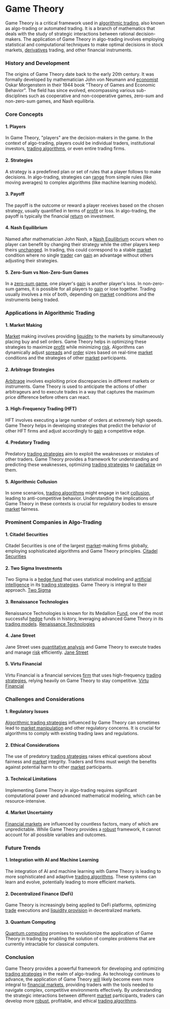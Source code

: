 # Game Theory

Game Theory is a critical framework used in [algorithmic trading](../a/accountability.md), also known as algo-trading or automated trading. It is a branch of mathematics that deals with the study of strategic interactions between rational decision-makers. The application of Game Theory in algo-trading involves employing statistical and computational techniques to make optimal decisions in stock markets, [derivatives](../d/derivatives.md) trading, and other financial instruments.

### History and Development

The origins of Game Theory date back to the early 20th century. It was formally developed by mathematician John von Neumann and [economist](../e/economist.md) Oskar Morgenstern in their 1944 book "Theory of Games and Economic Behavior". The field has since evolved, encompassing various sub-disciplines such as cooperative and non-cooperative games, zero-sum and non-zero-sum games, and Nash equilibria.

### Core Concepts

#### 1. **Players**
In Game Theory, "players" are the decision-makers in the game. In the context of algo-trading, players could be individual traders, institutional investors, [trading algorithms](../t/trading_algorithms.md), or even entire trading firms.

#### 2. **Strategies**
A strategy is a predefined plan or set of rules that a player follows to make decisions. In algo-trading, strategies can [range](../r/range.md) from simple rules (like moving averages) to complex algorithms (like machine learning models).

#### 3. **Payoff**
The payoff is the outcome or reward a player receives based on the chosen strategy, usually quantified in terms of [profit](../p/profit.md) or loss. In algo-trading, the payoff is typically the financial [return](../r/return.md) on investment.

#### 4. **Nash Equilibrium**
Named after mathematician John Nash, a [Nash Equilibrium](../n/nash_equilibrium_in_trading.md) occurs when no player can benefit by changing their strategy while the other players keep theirs [unchanged](../u/unchanged.md). In trading, this could correspond to a stable [market](../m/market.md) condition where no single [trader](../t/trader.md) can [gain](../g/gain.md) an advantage without others adjusting their strategies.

#### 5. **Zero-Sum vs Non-Zero-Sum Games**
In a [zero-sum game](../z/zero-sum_game.md), one player's [gain](../g/gain.md) is another player's loss. In non-zero-sum games, it is possible for all players to [gain](../g/gain.md) or lose together. Trading usually involves a mix of both, depending on [market](../m/market.md) conditions and the instruments being traded.

### Applications in Algorithmic Trading

#### 1. **Market Making**
[Market](../m/market.md) making involves providing [liquidity](../l/liquidity.md) to the markets by simultaneously placing buy and sell orders. Game Theory helps in optimizing these strategies to maximize [profit](../p/profit.md) while minimizing [risk](../r/risk.md). Algorithms can dynamically adjust [spreads](../s/spreads.md) and [order](../o/order.md) sizes based on real-time [market](../m/market.md) conditions and the strategies of other [market](../m/market.md) participants.

#### 2. **Arbitrage Strategies**
[Arbitrage](../a/arbitrage.md) involves exploiting price discrepancies in different markets or instruments. Game Theory is used to anticipate the actions of other arbitrageurs and to execute trades in a way that captures the maximum price difference before others can react.

#### 3. **High-Frequency Trading (HFT)**
HFT involves executing a large number of orders at extremely high speeds. Game Theory helps in developing strategies that predict the behavior of other HFT firms and adjust accordingly to [gain](../g/gain.md) a competitive edge.

#### 4. **Predatory Trading**
Predatory [trading strategies](../t/trading_strategies.md) aim to exploit the weaknesses or mistakes of other traders. Game Theory provides a framework for understanding and predicting these weaknesses, optimizing [trading strategies](../t/trading_strategies.md) to [capitalize](../c/capitalize.md) on them.

#### 5. **Algorithmic Collusion**
In some scenarios, [trading algorithms](../t/trading_algorithms.md) might engage in tacit [collusion](../c/collusion.md), leading to anti-competitive behavior. Understanding the implications of Game Theory in these contexts is crucial for regulatory bodies to ensure [market](../m/market.md) fairness.

### Prominent Companies in Algo-Trading

#### 1. **Citadel Securities**
Citadel Securities is one of the largest [market](../m/market.md)-making firms globally, employing sophisticated algorithms and Game Theory principles. [Citadel Securities](https://www.citadelsecurities.com)

#### 2. **Two Sigma Investments**
Two Sigma is a [hedge fund](../h/hedge_fund.md) that uses statistical modeling and [artificial intelligence](../a/artificial_intelligence_in_trading.md) in its [trading strategies](../t/trading_strategies.md). Game Theory is integral to their approach. [Two Sigma](https://www.twosigma.com)

#### 3. **Renaissance Technologies**
Renaissance Technologies is known for its Medallion [Fund](../f/fund.md), one of the most successful [hedge](../h/hedge.md) funds in history, leveraging advanced Game Theory in its [trading models](../t/trading_models.md). [Renaissance Technologies](https://www.rentech.com)

#### 4. **Jane Street**
Jane Street uses [quantitative analysis](../q/quantitative_analysis.md) and Game Theory to execute trades and manage [risk](../r/risk.md) efficiently. [Jane Street](https://www.janestreet.com)

#### 5. **Virtu Financial**
Virtu Financial is a financial services [firm](../f/firm.md) that uses high-frequency [trading strategies](../t/trading_strategies.md), relying heavily on Game Theory to stay competitive. [Virtu Financial](https://www.virtu.com)

### Challenges and Considerations

#### 1. **Regulatory Issues**
[Algorithmic trading strategies](../a/algorithmic_trading_strategies.md) influenced by Game Theory can sometimes lead to [market manipulation](../m/market_manipulation.md) and other regulatory concerns. It is crucial for algorithms to comply with existing trading laws and regulations.

#### 2. **Ethical Considerations**
The use of predatory [trading strategies](../t/trading_strategies.md) raises ethical questions about fairness and [market](../m/market.md) integrity. Traders and firms must weigh the benefits against potential harm to other [market](../m/market.md) participants.

#### 3. **Technical Limitations**
Implementing Game Theory in algo-trading requires significant computational power and advanced mathematical modeling, which can be resource-intensive.

#### 4. **Market Uncertainty**
[Financial markets](../f/financial_market.md) are influenced by countless factors, many of which are unpredictable. While Game Theory provides a [robust](../r/robust.md) framework, it cannot account for all possible variables and outcomes.

### Future Trends

#### 1. **Integration with AI and Machine Learning**
The integration of AI and machine learning with Game Theory is leading to more sophisticated and adaptive [trading algorithms](../t/trading_algorithms.md). These systems can learn and evolve, potentially leading to more efficient markets.

#### 2. **Decentralized Finance (DeFi)**
Game Theory is increasingly being applied to DeFi platforms, optimizing [trade](../t/trade.md) executions and [liquidity provision](../l/liquidity_provision.md) in decentralized markets.

#### 3. **Quantum Computing**
[Quantum computing](../q/quantum_computing_in_trading.md) promises to revolutionize the application of Game Theory in trading by enabling the solution of complex problems that are currently intractable for classical computers.

### Conclusion

Game Theory provides a powerful framework for developing and optimizing [trading strategies](../t/trading_strategies.md) in the realm of algo-trading. As technology continues to advance, the application of Game Theory [will](../w/will.md) likely become even more integral to [financial markets](../f/financial_market.md), providing traders with the tools needed to navigate complex, competitive environments effectively. By understanding the strategic interactions between different [market](../m/market.md) participants, traders can develop more [robust](../r/robust.md), profitable, and ethical [trading algorithms](../t/trading_algorithms.md).